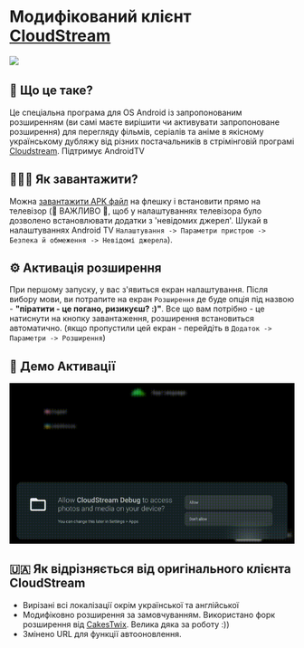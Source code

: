 # Модифікований клієнт [CloudStream](https://github.com/recloudstream/cloudstream) 

<img src="https://github.com/user-attachments/assets/2fe0a7f3-abc1-484f-b062-016080b499d6" width="800">

## 📖 Що це таке?
Це спеціальна програма для OS Android iз запропонованим розширенням (ви самі маєте вирішити чи активувати запропоноване розширення) для перегляду фільмів, серіалів та аніме в якісному українському дубляжу від різних постачальників в стрімінговій програмі [Cloudstream](https://github.com/recloudstream/cloudstream). Підтримує AndroidTV

## 👨🏻‍🔧 Як завантажити?
Можна [завантажити APK файл](https://github.com/3a4oT/cloudstream/releases/download/4.5.1/cloudstream-UKR-4.5.1-aligned.apk) на флешку і встановити прямо на телевізор (👀 ВАЖЛИВО 👀, щоб у налаштуваннях телевізора було дозволено встановлювати додатки з 'невідомих джерел'. Шукай в налаштуваннях Android TV `Налаштування -> Параметри пристрою -> Безпека й обмеження -> Невідомі джерела`).

## ⚙️ Активація розширення
При першому запуску, у вас з'явиться екран налаштування. Після вибору мови, ви потрапите на екран `Розширення` де буде опція під назвою - **"піратити - це погано, ризикуєш? :)"**. Все що вам потрібно - це натиснути на кнопку завантаження, розширення встановиться автоматично. (якщо пропустили цей екран - перейдіть в `Додаток -> Параметри -> Розширення`)

## 🎥 Демо Активації
![Demo](/demo/demo-cloudstream-ukr.gif)

## 🇺🇦 Як відрізняється від оригінального клієнта **CloudStream**
- Вирізані всі локалізації окрім української та англійської
- Модифіковно розширення за замовчуванням. Використано форк розширення від [CakesTwix](https://github.com/CakesTwix/cloudstream-extensions-uk). Велика дяка за роботу :))
- Змінено URL для функції автооновлення.

